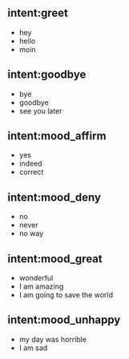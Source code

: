 ## intent:greet
- hey
- hello
- moin

## intent:goodbye
- bye
- goodbye
- see you later

## intent:mood_affirm
- yes
- indeed
- correct

## intent:mood_deny
- no
- never
- no way

## intent:mood_great
- wonderful
- I am amazing
- I am going to save the world

## intent:mood_unhappy
- my day was horrible
- I am sad
